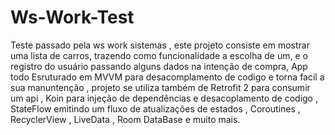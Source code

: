 # Ws-Work-Test
Teste passado pela ws work sistemas , este projeto consiste em mostrar uma lista de carros, trazendo como funcionalidade a escolha de um, e o registro do usuário
passando alguns dados na intenção de compra, App todo Esruturado em MVVM para desacomplamento de codigo e torna facil a sua manuntenção , projeto se utiliza também de
Retrofit 2 para consumir um api , Koin para injeção de dependências e desacoplamento de codigo , StateFlow emitindo um fluxo de atualizações de estados , Coroutines ,
RecyclerView , LiveData , Room DataBase e muito mais.
